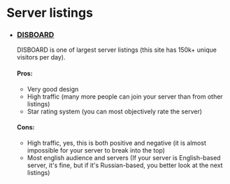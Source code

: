 # Server listings
- ### [DISBOARD](https://disboard.org) 
  DISBOARD is one of largest server listings (this site has 150k+ unique visitors per day).
  #### Pros:
  - Very good design
  - High traffic (many more people can join your server than from other listings)
  - Star rating system (you can most objectively rate the server)
  #### Cons:
  - High traffic, yes, this is both positive and negative (it is almost impossible for your server to break into the top)
  - Most english audience and servers (If your server is English-based server, it's fine, but if it's Russian-based, you better look at the next listings)
